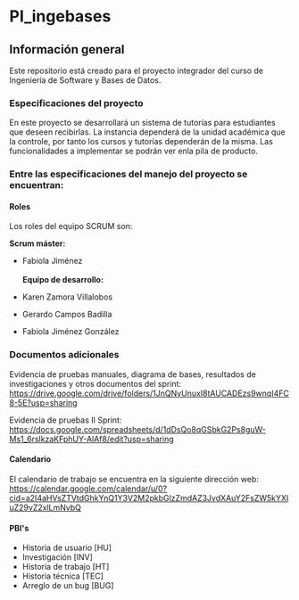 # PI_ingebases



## Información general

Este repositorio está creado para el proyecto integrador del curso de Ingeniería de Software y Bases de Datos.

### Especificaciones del proyecto

En este proyecto se desarrollará un sistema de tutorías para estudiantes que deseen recibirlas. La instancia dependerá de la unidad académica que la controle, por tanto los cursos y tutorías dependerán de la misma. Las funcionalidades a implementar se podrán ver enla pila de producto. 

### Entre las especificaciones del manejo del proyecto se encuentran: 

#### Roles

Los roles del equipo SCRUM son:

**Scrum máster:** 
- Fabiola Jiménez\
\
**Equipo de desarrollo:**

- Karen Zamora Villalobos
- Gerardo Campos Badilla 
- Fabiola Jiménez González

### Documentos adicionales

Evidencia de pruebas manuales, diagrama de bases, resultados de investigaciones y otros documentos del sprint: https://drive.google.com/drive/folders/1JnQNyUnuxI8tAUCADEzs9wnqI4FC8-5E?usp=sharing

Evidencia de pruebas II Sprint: https://docs.google.com/spreadsheets/d/1dDsQo8qGSbkG2Ps8guW-Ms1_6rslkzaKFphUY-AlAf8/edit?usp=sharing

#### Calendario

El calendario de trabajo se encuentra en la siguiente dirección web: https://calendar.google.com/calendar/u/0?cid=a2I4aHVsZTVtdGhkYnQ1Y3V2M2pkbGlzZmdAZ3JvdXAuY2FsZW5kYXIuZ29vZ2xlLmNvbQ

#### PBI's

- Historia de usuario [HU]
- Investigación [INV]
- Historia de trabajo [HT]
- Historia técnica [TEC]
- Arreglo de un bug [BUG]
